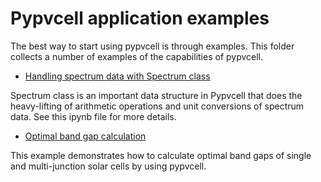 # Pypvcell application examples


The best way to start using pypvcell is through examples.
This folder collects a number of examples of the capabilities of pypvcell.

- [Handling spectrum data with Spectrum class](./dealing_with_spectrum_data.ipynb)

Spectrum class is an important data structure in Pypvcell that does the heavy-lifting of
 arithmetic operations and unit conversions of spectrum data. See this ipynb file for more details.
 
- [Optimal band gap calculation](./efficiency_vs_bandgap)

This example demonstrates how to calculate optimal band gaps of single and multi-junction solar cells by using pypvcell.

